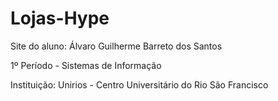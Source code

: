 # Lojas-Hype



Site do aluno: Álvaro Guilherme Barreto dos Santos  

1º Período - Sistemas de Informação  

Instituição: Unirios - Centro Universitário do Rio São Francisco
